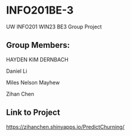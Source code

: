 # INFO201BE-3
UW INFO201 WIN23 BE3 Group Project

## Group Members:

HAYDEN KIM DERNBACH

Daniel Li

Miles Nelson Mayhew

Zihan Chen

## Link to Project

https://zihanchen.shinyapps.io/PredictChurning/
